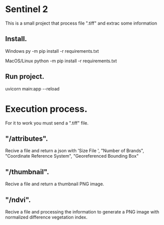 # Sentinel 2

This is a small project that process file ".tiff" and extrac some information

## Install.

Windows
py -m pip install -r requirements.txt

MacOS/Linux
python -m pip install -r requirements.txt

## Run project.

uvicorn main:app --reload

# Execution process.

For it to work you must send a ".tiff" file.

## "/attributes".

Recive a file and return a json with 'Size File ', "Number of Brands", "Coordinate Reference System", "Georeferenced Bounding Box"

## "/thumbnail".

Recive a file and return a thumbnail PNG image.

## "/ndvi".

Recive a file and processing the information to generate a PNG image with normalized difference vegetation index.

